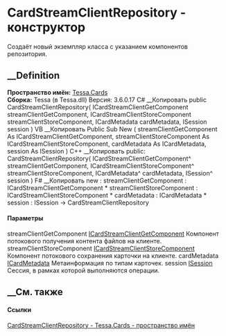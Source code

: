 # CardStreamClientRepository - конструктор
Создаёт новый экземпляр класса с указанием компонентов репозитория.
## __Definition
 **Пространство имён:** [Tessa.Cards](N_Tessa_Cards.htm)  
 **Сборка:** Tessa (в Tessa.dll) Версия: 3.6.0.17
C# __Копировать
     public CardStreamClientRepository(
    	ICardStreamClientGetComponent streamClientGetComponent,
    	ICardStreamClientStoreComponent streamClientStoreComponent,
    	ICardMetadata cardMetadata,
    	ISession session
    )
VB __Копировать
     Public Sub New ( 
    	streamClientGetComponent As ICardStreamClientGetComponent,
    	streamClientStoreComponent As ICardStreamClientStoreComponent,
    	cardMetadata As ICardMetadata,
    	session As ISession
    )
C++ __Копировать
     public:
    CardStreamClientRepository(
    	ICardStreamClientGetComponent^ streamClientGetComponent, 
    	ICardStreamClientStoreComponent^ streamClientStoreComponent, 
    	ICardMetadata^ cardMetadata, 
    	ISession^ session
    )
F# __Копировать
     new : 
            streamClientGetComponent : ICardStreamClientGetComponent * 
            streamClientStoreComponent : ICardStreamClientStoreComponent * 
            cardMetadata : ICardMetadata * 
            session : ISession -> CardStreamClientRepository
#### Параметры
streamClientGetComponent
[ICardStreamClientGetComponent](T_Tessa_Cards_ComponentModel_ICardStreamClientGetComponent.htm)
    Компонент потокового получения контента файлов на клиенте.
streamClientStoreComponent
[ICardStreamClientStoreComponent](T_Tessa_Cards_ComponentModel_ICardStreamClientStoreComponent.htm)
    Компонент потокового сохранения карточки на клиенте.
cardMetadata [ICardMetadata](T_Tessa_Cards_ICardMetadata.htm)
    Метаинформация по типам карточек.
session [ISession](T_Tessa_Platform_Runtime_ISession.htm)
    Сессия, в рамках которой выполняются операции.
##  __См. также
#### Ссылки
[CardStreamClientRepository - ](T_Tessa_Cards_CardStreamClientRepository.htm)
[Tessa.Cards - пространство имён](N_Tessa_Cards.htm)
